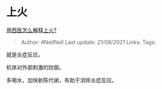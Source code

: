 # 上火
[用西医怎么解释上火?](https://www.zhihu.com/question/452706838/answer/1820923836)

> Author: #NellNell
Last update: *21/08/2021*
Links:
Tags:

就是炎症反应。

机体对外部刺激的防御。

多喝水，加快新陈代谢，有助于消除炎症反应。
